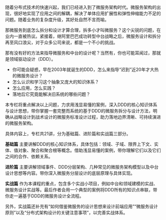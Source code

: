 随着分布式技术的快速兴起，我们已经进入到了微服务架构时代。微服务架构的出现，很好地实现了应用之间的解耦，解决了单体应用扩展性和弹性伸缩能力不足的问题。随着业务的复杂度升级，其好处自然不言而喻。

那微服务到底怎么拆分和设计才算合理，拆多小才叫微服务？这个尖锐的问题，在业内一直被热议。紧接着，继阿里巴巴成功转型中台战略之后，微服务设计和拆分再至风口浪尖，对于众多公司来说，都是一个不小的挑战。

那有没有好的方法来指导微服务和中台的设计呢？当然有，你也可能耳闻过，那就是领域驱动设计（DDD）。

- 你可能会疑惑，早在2003年就诞生的DDD，怎么来指导“迟到”近20年才大热的微服务设计？
- 怎么认识和学习这个抽象又庞大的知识体系？
- 怎么应用，怎么实践？
- 落地后它究竟能解决旧系统的哪些问题？

本专栏将重点解决以上问题，力求用浅显易懂的案例，深入DDD的核心知识体系与设计思想，带你掌握一套完整而系统的基于DDD的微服务拆分与设计方法，明确从战略设计到战术设计的微服务标准设计过程，助力落地边界清晰、可持续演进的微服务架构。

具体内容上，专栏共21讲，分为基础篇、进阶篇和实战篇三部分。

**基础篇** 主要讲解DDD的核心知识体系，具体包括：领域、子域、限界上下文、实体、值对象、聚合和聚合根等概念。借助浅显易懂的案例，带你理解它们以及它们之间的合作、依赖关系。

**进阶篇** 主要讲解领域事件、DDD分层架构、几种常见的微服务架构模型以及中台设计思想等内容。带你深入微服务分层设计的底层原理与具体实现。

**实战篇** 作为本课程的重点，包含多个实战小项目，例如中台和领域建模的实战、微服务设计实战等。最后作者会用一个典型的案例将DDD所有的知识点串联，带你走一遍基于DDD的微服务设计全流程。

另外，实战篇还补充有“如何借鉴微服务的设计思想来设计前端应用”“微服务设计原则”以及“分布式架构设计的关键注意事项”，以完善实战体系。